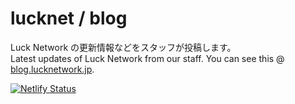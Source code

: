 # lucknet / blog

Luck Network の更新情報などをスタッフが投稿します。  
Latest updates of Luck Network from our staff.
You can see this @ [blog.lucknetwork.jp](https://blog.lucknetwork.jp).

[![Netlify Status](https://api.netlify.com/api/v1/badges/3ef8bbaa-b29a-4352-955e-a48012e61a0f/deploy-status)](https://app.netlify.com/sites/luckblog/deploys)
